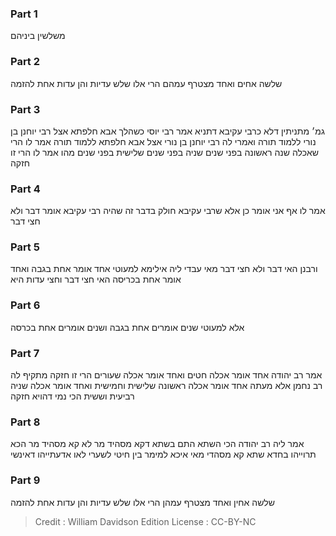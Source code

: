 
### Part 1
משלשין ביניהם

### Part 2
שלשה אחים ואחד מצטרף עמהם הרי אלו שלש עדיות והן עדות אחת להזמה

### Part 3
גמ׳ מתניתין דלא כרבי עקיבא דתניא אמר רבי יוסי כשהלך אבא חלפתא אצל רבי יוחנן בן נורי ללמוד תורה ואמרי לה רבי יוחנן בן נורי אצל אבא חלפתא ללמוד תורה אמר לו הרי שאכלה שנה ראשונה בפני שנים שניה בפני שנים שלישית בפני שנים מהו אמר לו הרי זו חזקה

### Part 4
אמר לו אף אני אומר כן אלא שרבי עקיבא חולק בדבר זה שהיה רבי עקיבא אומר דבר ולא חצי דבר

### Part 5
ורבנן האי דבר ולא חצי דבר מאי עבדי ליה אילימא למעוטי אחד אומר אחת בגבה ואחד אומר אחת בכריסה האי חצי דבר וחצי עדות היא

### Part 6
אלא למעוטי שנים אומרים אחת בגבה ושנים אומרים אחת בכרסה

### Part 7
אמר רב יהודה אחד אומר אכלה חטים ואחד אומר אכלה שעורים הרי זו חזקה מתקיף לה רב נחמן אלא מעתה אחד אומר אכלה ראשונה שלישית וחמישית ואחד אומר אכלה שניה רביעית וששית הכי נמי דהויא חזקה

### Part 8
אמר ליה רב יהודה הכי השתא התם בשתא דקא מסהיד מר לא קא מסהיד מר הכא תרוייהו בחדא שתא קא מסהדי מאי איכא למימר בין חיטי לשערי לאו אדעתייהו דאינשי

### Part 9
שלשה אחין ואחד מצטרף עמהן הרי אלו שלש עדיות והן עדות אחת להזמה

>Credit : William Davidson Edition
>License : CC-BY-NC